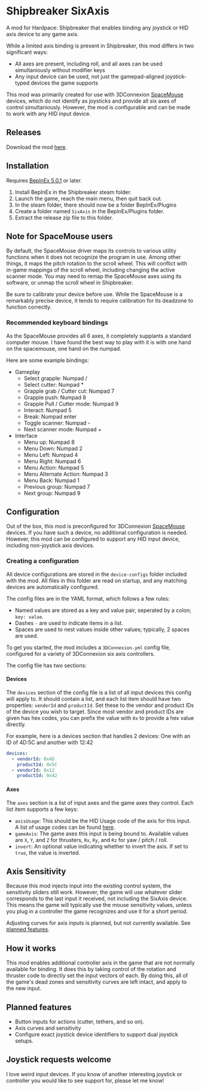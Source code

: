 # Shipbreaker SixAxis

A mod for Hardpace: Shipbreaker that enables binding any joystick or HID axis device to any game axis.

While a limited axis binding is present in Shipbreaker, this mod differs in two significant ways:

- All axes are present, including roll, and all axes can be used simultaniously without modifier keys
- Any input device can be used, not just the gamepad-aligned joystick-typed devices the game supports

This mod was primarily created for use with 3DConnexion [SpaceMouse](https://www.3dconnexion.com/products/spacemouse.html) devices, which do not identify
as joysticks and provide all six axes of control simultaniously. However, the mod is configurable and can be made to work with any HID input device.

## Releases

Download the mod [here](https://github.com/RoboPhred/shipbreaker-sixaxis/releases).

## Installation

Requires [BepInEx 5.0.1](https://github.com/BepInEx/BepInEx/releases) or later.

1. Install BepInEx in the Shipbreaker steam folder.
2. Launch the game, reach the main menu, then quit back out.
3. In the steam folder, there should now be a folder BepInEx/Plugins
4. Create a folder named `SixAxis` in the BepInEx/Plugins folder.
5. Extract the release zip file to this folder.

## Note for SpaceMouse users

By default, the SpaceMouse driver maps its controls to various utility functions when it does not recognize the program in use. Among other things, it maps the pitch rotation to the scroll wheel. This will conflict with in-game mappings of the scroll wheel, including changing the active scanner mode. You may need to remap the SpaceMouse axes using its software, or unmap the scroll wheel in Shipbreaker.

Be sure to calibrate your device before use. While the SpaceMouse is a remarkably precise device, it tends to require calibration for its deadzone to function correctly.

### Recommended keyboard bindings

As the SpaceMouse provides all 6 axes, it completely supplants a standard computer mouse. I have found the best way to play with it is with one hand on the spacemouse, one hand on the numpad.

Here are some example bindings:

- Gameplay
  - Select grapple: Numpad /
  - Select cutter: Numpad \*
  - Grapple grab / Cutter cut: Numpad 7
  - Grapple push: Numpad 8
  - Grapple Pull / Cutter mode: Numpad 9
  - Interact: Numpad 5
  - Break: Numpad enter
  - Toggle scanner: Numpad -
  - Next scanner mode: Numpad +
- Interface
  - Menu up: Numpad 8
  - Menu Down: Numpad 2
  - Menu Left: Numpad 4
  - Menu Right: Numpad 6
  - Menu Action: Numpad 5
  - Menu Alternate Action: Numpad 3
  - Menu Back: Numpad 1
  - Previous group: Numpad 7
  - Next group: Numpad 9

## Configuration

Out of the box, this mod is preconfigured for 3DConnexion [SpaceMouse](https://www.3dconnexion.com/products/spacemouse.html) devices. If you have such a device, no additional
configuration is needed. However, this mod can be configured to support any HID input device, including non-joystick axis devices.

### Creating a configuration

All device configurations are stored in the `device-configs` folder included with the mod. All files in this folder are read on startup, and any matching devices
are automatically configured.

The config files are in the YAML format, which follows a few rules:

- Named values are stored as a key and value pair, seperated by a colon; `key: value`.
- Dashes `-` are used to indicate items in a list.
- Spaces are used to nest values inside other values; typically, 2 spaces are used.

To get you started, the mod includes a `3DConnexion.yml` config file, configured for a variety of 3DConnexion six axis controllers.

The config file has two sections:

#### Devices

The `devices` section of the config file is a list of all input devices this config will apply to. It should contain a list, and each
list item should have two properties: `vendorId` and `productId`. Set these to the vendor and product IDs of the device you wish to target. Since most
vendor and product IDs are given has hex codes, you can prefix the value with `0x` to provide a hex value directly.

For example, here is a devices section that handles 2 devices: One with an ID of 4D:5C and another with 12:42

```yaml
devices:
  - vendorId: 0x4D
    productId: 0x5C
  - vendorId: 0x12
    productId: 0x42
```

#### Axes

The `axes` section is a list of input axes and the game axes they control. Each list item supports a few keys:

- `axisUsage`: This should be the HID Usage code of the axis for this input. A list of usage codes can be found [here](https://www.freebsddiary.org/APC/usb_hid_usages.php).
- `gameAxis`: The game axes this input is being bound to. Available values are `X`, `Y`, and `Z` for thrusters, `Rx`, `Ry`, and `Rz` for yaw / pitch / roll.
- `invert`: An optional value indicating whether to invert the axis. If set to `true`, the value is inverted.

## Axis Sensitivity

Because this mod injects input into the existing control system, the sensitivity sliders still work.
However, the game will use whatever slider corresponds to the last input it received, not including the SixAxis device.
This means the game will typically use the mouse sensitivity values, unless you plug in a controller the game recognizes and use it for a short period.

Adjusting curves for axis inputs is planned, but not currently available. See [planned features](#planned-features).

## How it works

This mod enables additional controller axis in the game that are not normally available for binding. It does this by
taking control of the rotation and thruster code to directly set the input vectors of each. By doing this,
all of the game's dead zones and sensitivity curves are left intact, and apply to the new input.

## Planned features

- Button inputs for actions (cutter, tethers, and so on).
- Axis curves and sensitivity
- Configure exact joystick device identifiers to support dual joystick setups.

## Joystick requests welcome

I love weird input devices. If you know of another interesting joystick or controller you would like to see support for, please let me know!
